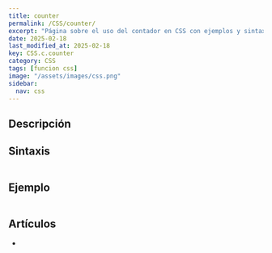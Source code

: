 ```yaml
---
title: counter
permalink: /CSS/counter/
excerpt: "Página sobre el uso del contador en CSS con ejemplos y sintaxis."
date: 2025-02-18
last_modified_at: 2025-02-18
key: CSS.c.counter
category: CSS
tags: [funcion css]
image: "/assets/images/css.png"
sidebar:
  nav: css
---
```


## Descripción


## Sintaxis


```css

```


## Ejemplo


```css

```


## Artículos

- 
